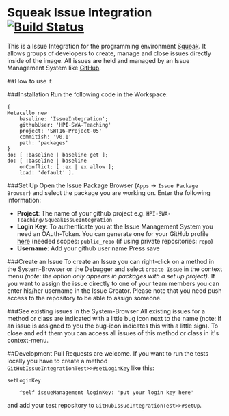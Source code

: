 Squeak Issue Integration [![Build Status](https://travis-ci.org/HPI-SWA-Teaching/SWT16-Project-05.svg?branch=master)](https://travis-ci.org/HPI-SWA-Teaching/SWT16-Project-05)
===================

This is a Issue Integration for the programming environment
[Squeak](http://squeak.org/). It allows groups of developers to create, manage
and close issues directly inside of the image. All issues are held and managed
by an Issue Management System like [GitHub](https://github.com).

##How to use it

###Installation
Run the following code in the Workspace:
```smalltalk
{
Metacello new
    baseline: 'IssueIntegration';
    githubUser: 'HPI-SWA-Teaching'
    project: 'SWT16-Project-05'
    commitish: 'v0.1'
    path: 'packages'
}
do: [ :baseline | baseline get ];
do: [ :baseline | baseline
    onConflict: [ :ex | ex allow ];
    load: 'default' ].
```
###Set Up
Open the Issue Package Browser (`Apps` -> `Issue Package Browser`) and select
the package you are working on. Enter the following information:
- **Project**: The name of your github project e.g. `HPI-SWA-Teaching/SqueakIssueIntegration`
- **Login Key**: To authenticate you at the Issue Management System you need an
OAuth-Token. You can generate one for your GitHub profile
[here](https://github.com/settings/tokens)
(needed scopes: `public_repo` (if using private repositories: `repo`)
- **Username**: Add your github user name
Press save

###Create an Issue
To create an Issue you can right-click on a method in the System-Browser or the
Debugger and select `create Issue` in the context menu *(note: the option only
appears in packages with a set up project)*. If you want to assign the issue
directly to one of your team members you can enter his/her username in the
Issue Creator. Please note that you need push access to the repository to be
able to assign someone.

###See existing issues in the System-Browser
All existing issues for a method or class are indicated with a little bug icon
next to the name (note: If an issue is assigned to you the bug-icon indicates
this with a little sign). To close and edit them you can access all issues of
this method or class in it's context-menu.

##Development
Pull Requests are welcome.
If you want to run the tests locally you have to create a method
`GitHubIssueIntegrationTest>>#setLoginKey` like this:
```smalltalk
setLoginKey

	^self issueManagement loginKey: 'put your login key here'
```
and add your test repository to `GitHubIssueIntegrationTest>>#setUp`.

